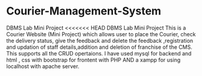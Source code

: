 # Courier-Management-System
 DBMS Lab Mini Project
<<<<<<< HEAD
DBMS Lab Mini Project This is a Courier Website (Mini Project) which allows user to place the Courier, check the delivery status, give the feedback and delete the feedback ,registration and updation of staff details,addition and deletion of franchise of the CMS. This supports all the CRUD opertaions. I have used mysql for backend and html , css with bootstrap for frontent with PHP AND a xampp for using localhost with apache server.


